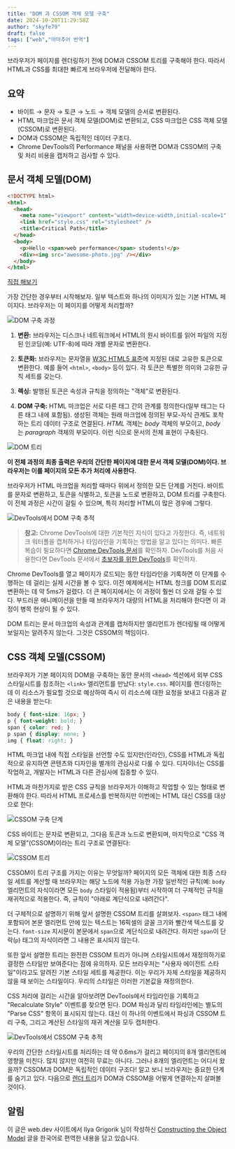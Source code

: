 ```yaml
---
title: "DOM 과 CSSOM 객체 모델 구축"
date: 2024-10-20T11:29:58Z
author: "skyfe79"
draft: false
tags: ["web","아마추어 번역"]
---
```


브라우저가 페이지를 렌더링하기 전에 DOM과 CSSOM 트리를 구축해야 한다. 따라서 HTML과 CSS를 최대한 빠르게 브라우저에 전달해야 한다.

## 요약

- 바이트 → 문자 → 토큰 → 노드 → 객체 모델의 순서로 변환된다.
- HTML 마크업은 문서 객체 모델(DOM)로 변환되고, CSS 마크업은 CSS 객체 모델(CSSOM)로 변환된다.
- DOM과 CSSOM은 독립적인 데이터 구조다.
- Chrome DevTools의 Performance 패널을 사용하면 DOM과 CSSOM의 구축 및 처리 비용을 캡처하고 검사할 수 있다.

## 문서 객체 모델(DOM)

```html
<!DOCTYPE html>
<html>
  <head>
    <meta name="viewport" content="width=device-width,initial-scale=1" />
    <link href="style.css" rel="stylesheet" />
    <title>Critical Path</title>
  </head>
  <body>
    <p>Hello <span>web performance</span> students!</p>
    <div><img src="awesome-photo.jpg" /></div>
  </body>
</html>
```

[직접 해보기](https://googlesamples.github.io/web-fundamentals/fundamentals/performance/critical-rendering-path/basic_dom.html)

가장 간단한 경우부터 시작해보자. 일부 텍스트와 하나의 이미지가 있는 기본 HTML 페이지다. 브라우저는 이 페이지를 어떻게 처리할까?

![DOM 구축 과정](https://github.com/user-attachments/assets/9a81f6d8-1b43-4876-8245-1dd1b083d01f)

1. **변환:** 브라우저는 디스크나 네트워크에서 HTML의 원시 바이트를 읽어 파일의 지정된 인코딩(예: UTF-8)에 따라 개별 문자로 변환한다.

2. **토큰화:** 브라우저는 문자열을 [W3C HTML5 표준](http://www.w3.org/TR/html5/)에 지정된 대로 고유한 토큰으로 변환한다. 예를 들어 `<html>`, `<body>` 등이 있다. 각 토큰은 특별한 의미와 고유한 규칙 세트를 갖는다.

3. **렉싱:** 발행된 토큰은 속성과 규칙을 정의하는 "객체"로 변환된다.

4. **DOM 구축:** HTML 마크업은 서로 다른 태그 간의 관계를 정의한다(일부 태그는 다른 태그 내에 포함됨). 생성된 객체는 원래 마크업에 정의된 부모-자식 관계도 포착하는 트리 데이터 구조로 연결된다. *HTML* 객체는 *body* 객체의 부모이고, *body* 는 *paragraph* 객체의 부모이다. 이런 식으로 문서의 전체 표현이 구축된다.

![DOM 트리](https://github.com/user-attachments/assets/79310c15-bb2b-46ab-a67b-f2994cd7cd7a)

**이 전체 과정의 최종 출력은 우리의 간단한 페이지에 대한 문서 객체 모델(DOM)이다. 브라우저는 이를 페이지의 모든 추가 처리에 사용한다.**

브라우저가 HTML 마크업을 처리할 때마다 위에서 정의한 모든 단계를 거친다. 바이트를 문자로 변환하고, 토큰을 식별하고, 토큰을 노드로 변환하고, DOM 트리를 구축한다. 이 전체 과정은 시간이 걸릴 수 있으며, 특히 처리할 HTML이 많은 경우에 그렇다.

![DevTools에서 DOM 구축 추적](https://github.com/user-attachments/assets/00393863-3968-4143-8a75-7792985a0e77)

> **참고:** Chrome DevTools에 대한 기본적인 지식이 있다고 가정한다. 즉, 네트워크 워터폴을 캡처하거나 타임라인을 기록하는 방법을 알고 있다는 의미다. 빠른 복습이 필요하다면 [Chrome DevTools 문서](https://developer.chrome.com/docs/devtools/overview)를 확인하자. DevTools를 처음 사용한다면 DevTools 문서에서 [초보자를 위한 DevTools](https://developer.chrome.com/docs/devtools/open)를 확인하자.

Chrome DevTools를 열고 페이지가 로드되는 동안 타임라인을 기록하면 이 단계를 수행하는 데 걸리는 실제 시간을 볼 수 있다. 이전 예제에서는 HTML 청크를 DOM 트리로 변환하는 데 약 5ms가 걸렸다. 더 큰 페이지에서는 이 과정이 훨씬 더 오래 걸릴 수 있다. 부드러운 애니메이션을 만들 때 브라우저가 대량의 HTML을 처리해야 한다면 이 과정이 병목 현상이 될 수 있다.

DOM 트리는 문서 마크업의 속성과 관계를 캡처하지만 엘리먼트가 렌더링될 때 어떻게 보일지는 알려주지 않는다. 그것은 CSSOM의 책임이다.

## CSS 객체 모델(CSSOM)

브라우저가 기본 페이지의 DOM을 구축하는 동안 문서의 `<head>` 섹션에서 외부 CSS 스타일시트를 참조하는 `<link>` 엘리먼트를 만났다: `style.css`. 페이지를 렌더링하는 데 이 리소스가 필요할 것으로 예상하여 즉시 이 리소스에 대한 요청을 보내고 다음과 같은 내용을 받는다:

```css
body { font-size: 16px; }
p { font-weight: bold; }
span { color: red; }
p span { display: none; }
img { float: right; }
```

HTML 마크업 내에 직접 스타일을 선언할 수도 있지만(인라인), CSS를 HTML과 독립적으로 유지하면 콘텐츠와 디자인을 별개의 관심사로 다룰 수 있다. 디자이너는 CSS를 작업하고, 개발자는 HTML과 다른 관심사에 집중할 수 있다.

HTML과 마찬가지로 받은 CSS 규칙을 브라우저가 이해하고 작업할 수 있는 형태로 변환해야 한다. 따라서 HTML 프로세스를 반복하지만 이번에는 HTML 대신 CSS를 대상으로 한다:

![CSSOM 구축 단계](https://github.com/user-attachments/assets/0de118d0-aba4-4415-80ee-073d9dece823)

CSS 바이트는 문자로 변환되고, 그다음 토큰과 노드로 변환되며, 마지막으로 "CSS 객체 모델"(CSSOM)이라는 트리 구조로 연결된다:

![CSSOM 트리](https://github.com/user-attachments/assets/fb4661a0-25bc-48dd-9e54-b554aac24b60)

CSSOM이 트리 구조를 가지는 이유는 무엇일까? 페이지의 모든 객체에 대한 최종 스타일 세트를 계산할 때 브라우저는 해당 노드에 적용 가능한 가장 일반적인 규칙(예: `body` 엘리먼트의 자식이라면 모든 `body` 스타일이 적용됨)부터 시작하여 더 구체적인 규칙을 재귀적으로 적용한다. 즉, 규칙이 "아래로 계단식으로 내려간다".

더 구체적으로 설명하기 위해 앞서 설명한 CSSOM 트리를 살펴보자. `<span>` 태그 내에 포함되어 본문 엘리먼트 안에 있는 텍스트는 16픽셀의 글꼴 크기와 빨간색 텍스트를 갖는다. `font-size` 지시문이 본문에서 `span`으로 계단식으로 내려간다. 하지만 `span`이 단락(`p`) 태그의 자식이라면 그 내용은 표시되지 않는다.

또한 앞서 설명한 트리는 완전한 CSSOM 트리가 아니며 스타일시트에서 재정의하기로 결정한 스타일만 보여준다는 점에 유의하자. 모든 브라우저는 "사용자 에이전트 스타일"이라고도 알려진 기본 스타일 세트를 제공한다. 이는 우리가 자체 스타일을 제공하지 않을 때 보이는 스타일이다. 우리의 스타일은 이러한 기본값을 재정의한다.

CSS 처리에 걸리는 시간을 알아보려면 DevTools에서 타임라인을 기록하고 "Recalculate Style" 이벤트를 찾으면 된다. DOM 파싱과 달리 타임라인에는 별도의 "Parse CSS" 항목이 표시되지 않는다. 대신 이 하나의 이벤트에서 파싱과 CSSOM 트리 구축, 그리고 계산된 스타일의 재귀 계산을 모두 캡처한다.

![DevTools에서 CSSOM 구축 추적](https://github.com/user-attachments/assets/0f6d6617-66e7-4426-999e-9d754bb82dd7)

우리의 간단한 스타일시트를 처리하는 데 약 0.6ms가 걸리고 페이지의 8개 엘리먼트에 영향을 미친다. 많지 않지만 여전히 무료는 아니다. 그러나 8개의 엘리먼트는 어디서 왔을까? CSSOM과 DOM은 독립적인 데이터 구조다! 알고 보니 브라우저는 중요한 단계를 숨기고 있다. 다음으로 [렌더 트리](https://blog.burt.pe.kr/posts/skyfe79-blog.contents-2600376447-post-82/)가 DOM과 CSSOM을 어떻게 연결하는지 살펴볼 것이다.

## 알림

이 글은 web.dev 사이트에서 Ilya Grigorik 님이 작성하신 [Constructing the Object Model](https://web.dev/articles/critical-rendering-path/constructing-the-object-model) 글을 한국어로 편역한 내용을 담고 있습니다.




